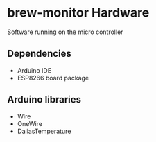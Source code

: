 # brew-monitor Hardware
Software running on the micro controller

## Dependencies
- Arduino IDE
- ESP8266 board package

## Arduino libraries
- Wire
- OneWire
- DallasTemperature


